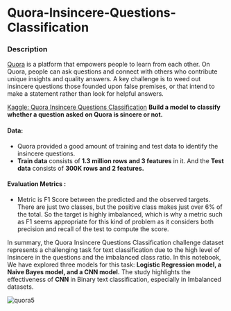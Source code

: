 # Quora-Insincere-Questions-Classification

### Description
[Quora](https://www.quora.com/) is a platform that empowers people to learn from each other. On Quora, people can ask questions and connect with others who contribute unique insights and quality answers. A key challenge is to weed out insincere questions those founded upon false premises, or that intend to make a statement rather than look for helpful answers.

[Kaggle: Quora Insincere Questions Classification](https://www.kaggle.com/c/quora-insincere-questions-classification) **Build a model to classify whether a question asked on Quora is sincere or not.**

#### Data:

- Quora provided a good amount of training and test data to identify the insincere questions. 
- **Train data** consists of **1.3 million rows and 3 features** in it. And the **Test data** consists of **300K rows and 2 features.** 

#### Evaluation Metrics :

- Metric is F1 Score between the predicted and the observed targets. There are just two classes, but the positive class makes just over 6% of the total. So the target is highly imbalanced, which is why a metric such as F1 seems appropriate for this kind of problem as it considers both precision and recall of the test to compute the score.

In summary,  the Quora Insincere Questions Classification challenge dataset represents a challenging task for text classification due to the high level of Insincere in the questions and the imbalanced class ratio. In this notebook, We have explored three models for this task: **Logistic Regression model, a Naive Bayes model, and a CNN model.**
The study highlights the effectiveness of **CNN** in Binary text classification, especially in Imbalanced datasets.

![quora5](https://user-images.githubusercontent.com/128596977/230318109-9e5e7547-2cb0-4665-9e05-5894e0bd5844.png)
